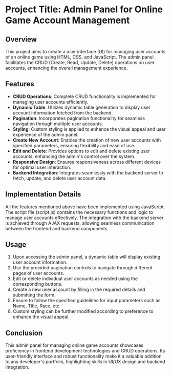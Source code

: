 # Project Title: Admin Panel for Online Game Account Management

## Overview
This project aims to create a user interface (UI) for managing user accounts of an online game using HTML, CSS, and JavaScript. The admin panel facilitates the CRUD (Create, Read, Update, Delete) operations on user accounts, enhancing the overall management experience.

## Features
- **CRUD Operations**: Complete CRUD functionality is implemented for managing user accounts efficiently.
- **Dynamic Table**: Utilizes dynamic table generation to display user account information fetched from the backend.
- **Pagination**: Incorporates pagination functionality for seamless navigation through multiple user accounts.
- **Styling**: Custom styling is applied to enhance the visual appeal and user experience of the admin panel.
- **Create New Account**: Enables the creation of new user accounts with specified parameters, ensuring flexibility and ease of use.
- **Edit and Delete**: Provides options to edit and delete existing user accounts, enhancing the admin's control over the system.
- **Responsive Design**: Ensures responsiveness across different devices for optimal user interaction.
- **Backend Integration**: Integrates seamlessly with the backend server to fetch, update, and delete user account data.

## Implementation Details
All the features mentioned above have been implemented using JavaScript. The script file (script.js) contains the necessary functions and logic to manage user accounts effectively. The integration with the backend server is achieved through AJAX requests, allowing seamless communication between the frontend and backend components.

## Usage
1. Upon accessing the admin panel, a dynamic table will display existing user account information.
2. Use the provided pagination controls to navigate through different pages of user accounts.
3. Edit or delete individual user accounts as needed using the corresponding buttons.
4. Create a new user account by filling in the required details and submitting the form.
5. Ensure to follow the specified guidelines for input parameters such as Name, Title, Race, etc.
6. Custom styling can be further modified according to preference to enhance the visual appeal.

## Conclusion
This admin panel for managing online game accounts showcases proficiency in frontend development technologies and CRUD operations. Its user-friendly interface and robust functionality make it a valuable addition to any developer's portfolio, highlighting skills in UI/UX design and backend integration.

